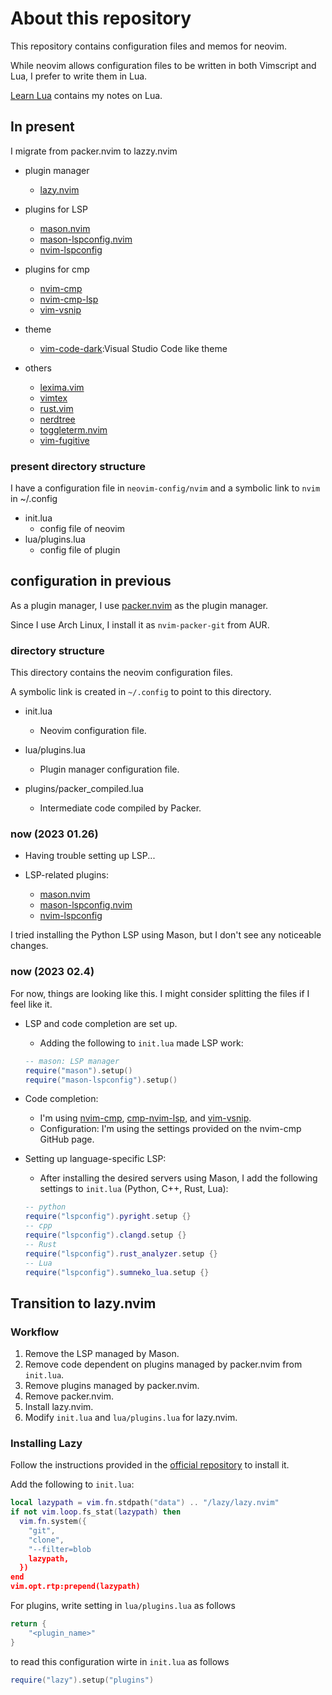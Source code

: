 # About this repository

This repository contains configuration files and memos for neovim.

While neovim allows configuration files to be written in both Vimscript and Lua, I prefer to write them in Lua.

[Learn Lua](https://github.com/aki-ph-chem/Learn-Lua) contains my notes on Lua.

<!-- drft -->
## In present

I migrate from packer.nvim to lazzy.nvim

- plugin manager
    - [lazy.nvim](https://github.com/folke/lazy.nvim)
- plugins for LSP
    - [mason.nvim](https://github.com/williamboman/mason.nvim]) 
    - [mason-lspconfig.nvim](https://github.com/williamboman/mason-lspconfig.nvim) 
    - [nvim-lspconfig](https://github.com/neovim/nvim-lspconfig)
- plugins for cmp 
    - [nvim-cmp](https://github.com/hrsh7th/nvim-cmp)
    - [nvim-cmp-lsp](https://github.com/hrsh7th/cmp-nvim-lsp)
    - [vim-vsnip](https://github.com/hrsh7th/vim-vsnip)

- theme 
    - [vim-code-dark](https://github.com/tomasiser/vim-code-dark):Visual Studio Code like theme
- others 
    - [lexima.vim](https://github.com/cohama/lexima.vim)
    - [vimtex](https://github.com/lervag/vimtex)
    - [rust.vim](https://github.com/rust-lang/rust.vim)
    - [nerdtree](https://github.com/preservim/nerdtree)
    - [toggleterm.nvim](https://github.com/akinsho/toggleterm.nvim)
    - [vim-fugitive](https://github.com/tpope/vim-fugitive)

### present directory structure 

I have a configuration file in `neovim-config/nvim` and a symbolic link to `nvim` in ~/.config

- init.lua
	- config file of neovim
- lua/plugins.lua
	- config file of plugin 

## configuration in previous 

As a plugin manager, I use [packer.nvim](https://github.com/wbthomason/packer.nvim) as the plugin manager.

Since I use Arch Linux, I install it as `nvim-packer-git` from AUR.

### directory structure 

This directory contains the neovim configuration files.

A symbolic link is created in `~/.config` to point to this directory.

- init.lua
  - Neovim configuration file.

- lua/plugins.lua
  - Plugin manager configuration file.

- plugins/packer_compiled.lua
  - Intermediate code compiled by Packer.

### now (2023 01.26)

- Having trouble setting up LSP...

- LSP-related plugins:
  - [mason.nvim](https://github.com/williamboman/mason.nvim)
  - [mason-lspconfig.nvim](https://github.com/williamboman/mason-lspconfig.nvim)
  - [nvim-lspconfig](https://github.com/neovim/nvim-lspconfig)

I tried installing the Python LSP using Mason, but I don't see any noticeable changes.

### now (2023 02.4)

For now, things are looking like this. I might consider splitting the files if I feel like it.

- LSP and code completion are set up.
  - Adding the following to `init.lua` made LSP work:

  ```Lua
  -- mason: LSP manager
  require("mason").setup()
  require("mason-lspconfig").setup()
  ```

- Code completion:
  - I'm using [nvim-cmp](https://github.com/hrsh7th/nvim-cmp), [cmp-nvim-lsp](https://github.com/hrsh7th/cmp-nvim-lsp), and [vim-vsnip](https://github.com/hrsh7th/vim-vsnip).
  - Configuration: I'm using the settings provided on the nvim-cmp GitHub page.

- Setting up language-specific LSP:
  - After installing the desired servers using Mason, I add the following settings to `init.lua` (Python, C++, Rust, Lua):

  ```Lua
  -- python
  require("lspconfig").pyright.setup {}
  -- cpp
  require("lspconfig").clangd.setup {}
  -- Rust
  require("lspconfig").rust_analyzer.setup {}
  -- Lua
  require("lspconfig").sumneko_lua.setup {}
  ```

## Transition to lazy.nvim

### Workflow

1. Remove the LSP managed by Mason.
2. Remove code dependent on plugins managed by packer.nvim from `init.lua`.
3. Remove plugins managed by packer.nvim.
4. Remove packer.nvim.
5. Install lazy.nvim.
6. Modify `init.lua` and `lua/plugins.lua` for lazy.nvim.

### Installing Lazy

Follow the instructions provided in the [official repository](https://github.com/folke/lazy.nvim) to install it.

Add the following to `init.lua`:

```Lua
local lazypath = vim.fn.stdpath("data") .. "/lazy/lazy.nvim"
if not vim.loop.fs_stat(lazypath) then
  vim.fn.system({
    "git",
    "clone",
    "--filter=blob
    lazypath,
  })
end
vim.opt.rtp:prepend(lazypath)
```

For plugins, write setting in `lua/plugins.lua` as follows 

```Lua
return {
    "<plugin_name>"
}
```

to read this configuration wirte in `init.lua` as follows

```Lua
require("lazy").setup("plugins")
```
